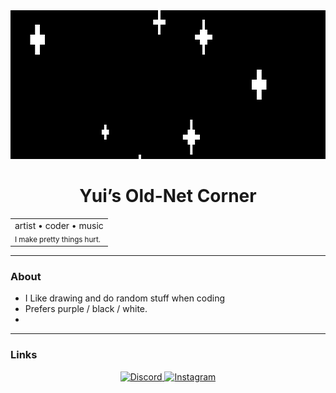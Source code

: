 <!-- Retro-styled GitHub profile (no JS/CSS, no emojis) -->

<div align="center">
  <img src="assets/banner.gif" alt="Welcome banner" width="820" height="238">

  <h1>Yui’s Old-Net Corner</h1>

  <table>
    <tr>
      <td>
        artist • coder • music<br>
        <sub>I make pretty things hurt.</sub>
      </td>
    </tr>
  </table>
</div>

---

### About
- I Like drawing and do random stuff when coding
- Prefers purple / black / white.
- 
---

### Links
<p align="center">
  <a href="https://discord.com/users/579784411441135636">
    <img src="assets/buttons/discord-88x31.png" alt="Discord" width="88" height="31">
  </a>
  
  <a href="https://instagram.com/lxrylex">
    <img src="assets/buttons/instagram-88x31.png" alt="Instagram" width="88" height="31">
  </a>
</p>
